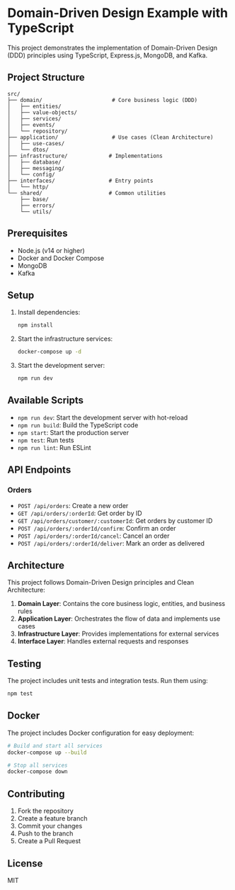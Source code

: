 # Domain-Driven Design Example with TypeScript

This project demonstrates the implementation of Domain-Driven Design (DDD) principles using TypeScript, Express.js, MongoDB, and Kafka.

## Project Structure

```
src/
├── domain/                      # Core business logic (DDD)
│   ├── entities/
│   ├── value-objects/
│   ├── services/
│   ├── events/
│   └── repository/
├── application/                 # Use cases (Clean Architecture)
│   ├── use-cases/
│   └── dtos/
├── infrastructure/             # Implementations
│   ├── database/
│   ├── messaging/
│   └── config/
├── interfaces/                 # Entry points
│   └── http/
└── shared/                     # Common utilities
    ├── base/
    ├── errors/
    └── utils/
```

## Prerequisites

- Node.js (v14 or higher)
- Docker and Docker Compose
- MongoDB
- Kafka

## Setup

1. Install dependencies:
   ```bash
   npm install
   ```

2. Start the infrastructure services:
   ```bash
   docker-compose up -d
   ```

3. Start the development server:
   ```bash
   npm run dev
   ```

## Available Scripts

- `npm run dev`: Start the development server with hot-reload
- `npm run build`: Build the TypeScript code
- `npm start`: Start the production server
- `npm test`: Run tests
- `npm run lint`: Run ESLint

## API Endpoints

### Orders

- `POST /api/orders`: Create a new order
- `GET /api/orders/:orderId`: Get order by ID
- `GET /api/orders/customer/:customerId`: Get orders by customer ID
- `POST /api/orders/:orderId/confirm`: Confirm an order
- `POST /api/orders/:orderId/cancel`: Cancel an order
- `POST /api/orders/:orderId/deliver`: Mark an order as delivered

## Architecture

This project follows Domain-Driven Design principles and Clean Architecture:

1. **Domain Layer**: Contains the core business logic, entities, and business rules
2. **Application Layer**: Orchestrates the flow of data and implements use cases
3. **Infrastructure Layer**: Provides implementations for external services
4. **Interface Layer**: Handles external requests and responses

## Testing

The project includes unit tests and integration tests. Run them using:

```bash
npm test
```

## Docker

The project includes Docker configuration for easy deployment:

```bash
# Build and start all services
docker-compose up --build

# Stop all services
docker-compose down
```

## Contributing

1. Fork the repository
2. Create a feature branch
3. Commit your changes
4. Push to the branch
5. Create a Pull Request

## License

MIT